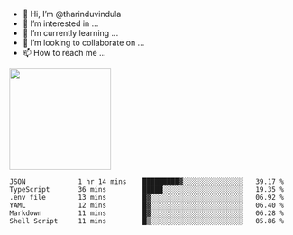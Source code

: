 - 👋 Hi, I’m @tharinduvindula
- 👀 I’m interested in ...
- 🌱 I’m currently learning ...
- 💞️ I’m looking to collaborate on ...
- 📫 How to reach me ...

<!---
tharinduvindula/tharinduvindula is a ✨ special ✨ repository because its `README.md` (this file) appears on your GitHub profile.
You can click the Preview link to take a look at your changes.
--->

<img height="180em" src="https://github-readme-stats.vercel.app/api?username=tharinduvindula&show_icons=true&hide_border=false&&count_private=true&include_all_commits=true" />


<!--START_SECTION:waka-->

```text
JSON             1 hr 14 mins    █████████▓░░░░░░░░░░░░░░░   39.17 %
TypeScript       36 mins         █████░░░░░░░░░░░░░░░░░░░░   19.35 %
.env file        13 mins         █▓░░░░░░░░░░░░░░░░░░░░░░░   06.92 %
YAML             12 mins         █▓░░░░░░░░░░░░░░░░░░░░░░░   06.40 %
Markdown         11 mins         █▓░░░░░░░░░░░░░░░░░░░░░░░   06.28 %
Shell Script     11 mins         █▒░░░░░░░░░░░░░░░░░░░░░░░   05.86 %
```

<!--END_SECTION:waka-->
